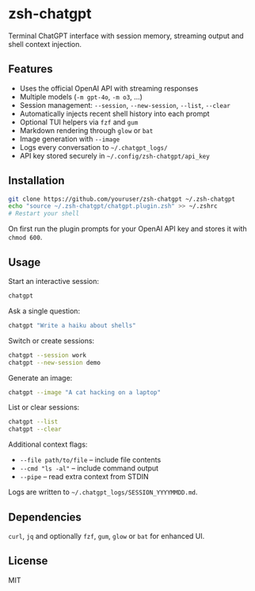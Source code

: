 # zsh-chatgpt

Terminal ChatGPT interface with session memory, streaming output and shell context injection.

## Features

- Uses the official OpenAI API with streaming responses
- Multiple models (`-m gpt-4o`, `-m o3`, ...)
- Session management: `--session`, `--new-session`, `--list`, `--clear`
- Automatically injects recent shell history into each prompt
- Optional TUI helpers via `fzf` and `gum`
- Markdown rendering through `glow` or `bat`
- Image generation with `--image`
- Logs every conversation to `~/.chatgpt_logs/`
- API key stored securely in `~/.config/zsh-chatgpt/api_key`

## Installation

```bash
git clone https://github.com/youruser/zsh-chatgpt ~/.zsh-chatgpt
echo "source ~/.zsh-chatgpt/chatgpt.plugin.zsh" >> ~/.zshrc
# Restart your shell
```

On first run the plugin prompts for your OpenAI API key and stores it with `chmod 600`.

## Usage

Start an interactive session:

```bash
chatgpt
```

Ask a single question:

```bash
chatgpt "Write a haiku about shells"
```

Switch or create sessions:

```bash
chatgpt --session work
chatgpt --new-session demo
```

Generate an image:

```bash
chatgpt --image "A cat hacking on a laptop"
```

List or clear sessions:

```bash
chatgpt --list
chatgpt --clear
```

Additional context flags:

- `--file path/to/file` – include file contents
- `--cmd "ls -al"` – include command output
- `--pipe` – read extra context from STDIN

Logs are written to `~/.chatgpt_logs/SESSION_YYYYMMDD.md`.

## Dependencies

`curl`, `jq` and optionally `fzf`, `gum`, `glow` or `bat` for enhanced UI.

## License

MIT

